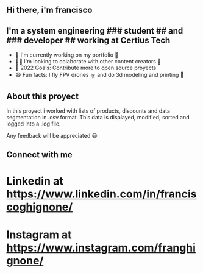 ## Hi there, i'm francisco

## I'm a system engineering ### student ## and ### developer ## working at Certius Tech
- 📎 I'm currently working on my portfolio 🔖 
- 👨‍💻 I'm looking to colaborate with other content creators 🙌 
- 🥇 2022 Goals: Contribute more to open source proyects
- 😄 Fun facts: I fly FPV drones 🛸 and do 3d modeling and printing 🗽 

## About this proyect
In this proyect i worked with lists of products, discounts and data segmentation in .csv format.
This data is displayed, modified, sorted and logged into a .log file.

Any feedback will be appreciated 😃 


## Connect with me
# Linkedin at https://www.linkedin.com/in/franciscoghignone/
# Instagram at https://www.instagram.com/franghignone/
